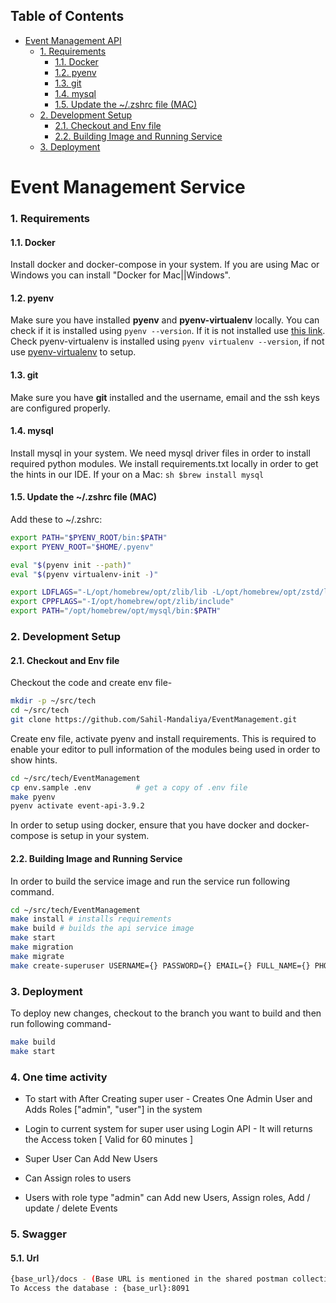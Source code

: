 ## Table of Contents

- [Event Management API](#jodo-api)
    - [1. Requirements](#1-requirements)
      - [1.1. Docker](#11-docker)
      - [1.2. pyenv](#12-pyenv)
      - [1.3. git](#13-git)
      - [1.4. mysql](#14-mysql)
      - [1.5. Update the ~/.zshrc file (MAC)](#15-update-the-zshrc-file-mac)
    - [2. Development Setup](#2-development-setup)
      - [2.1. Checkout and Env file](#21-checkout-and-env-file)
      - [2.2. Building Image and Running Service](#22-building-image-and-running-service)
    - [3. Deployment](#3-deployment)

<!-- END doctoc generated TOC please keep comment here to allow auto update -->

# Event Management Service

### 1. Requirements

#### 1.1. Docker

Install docker and docker-compose in your system. If you are using Mac or
Windows you can install "Docker for Mac||Windows".

#### 1.2. pyenv

Make sure you have installed **pyenv** and **pyenv-virtualenv** locally. You can check if it is installed
using `pyenv --version`. If it is not installed use [this link](https://github.com/pyenv/pyenv).
Check pyenv-virtualenv is installed using `pyenv virtualenv --version`,
if not use [pyenv-virtualenv](https://github.com/pyenv/pyenv-virtualenv) to setup.

#### 1.3. git

Make sure you have **git** installed and the username, email and the ssh keys are configured properly.

#### 1.4. mysql

Install mysql in your system. We need mysql driver files in order to install required python modules. We install requirements.txt locally in order to get the hints in our IDE.
If your on a Mac:
`sh $brew install mysql `

#### 1.5. Update the ~/.zshrc file (MAC)

Add these to ~/.zshrc:

```sh
export PATH="$PYENV_ROOT/bin:$PATH"
export PYENV_ROOT="$HOME/.pyenv"

eval "$(pyenv init --path)"
eval "$(pyenv virtualenv-init -)"

export LDFLAGS="-L/opt/homebrew/opt/zlib/lib -L/opt/homebrew/opt/zstd/lib"
export CPPFLAGS="-I/opt/homebrew/opt/zlib/include"
export PATH="/opt/homebrew/opt/mysql/bin:$PATH"
```

### 2. Development Setup

#### 2.1. Checkout and Env file

Checkout the code and create env file-

```sh
mkdir -p ~/src/tech
cd ~/src/tech
git clone https://github.com/Sahil-Mandaliya/EventManagement.git
```

Create env file, activate pyenv and install requirements. This is required to
enable your editor to pull information of the modules being used in order to
show hints.

```sh
cd ~/src/tech/EventManagement
cp env.sample .env          # get a copy of .env file
make pyenv
pyenv activate event-api-3.9.2
```

In order to setup using docker, ensure that you have docker and docker-compose
is setup in your system.

#### 2.2. Building Image and Running Service

In order to build the service image and run the service run following command.

```sh
cd ~/src/tech/EventManagement
make install # installs requirements
make build # builds the api service image
make start
make migration
make migrate
make create-superuser USERNAME={} PASSWORD={} EMAIL={} FULL_NAME={} PHONE={} # Admin user - Access to add new user/events/ asssign roles

```

### 3. Deployment

To deploy new changes, checkout to the branch you want to build and
then run following command-

```sh
make build
make start
```


### 4. One time activity

* To start with After Creating super user - Creates One Admin User and Adds Roles ["admin", "user"] in the system
* Login to current system for super user using Login API - It will returns the Access token [ Valid for 60 minutes ]
* Super User Can Add New Users
* Can Assign roles to users

* Users with role type "admin" can Add new Users, Assign roles, Add / update / delete Events


### 5. Swagger
#### 5.1. Url
```sh
{base_url}/docs - (Base URL is mentioned in the shared postman collection)
To Access the database : {base_url}:8091
```
